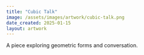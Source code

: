 ```yaml
---
title: "Cubic Talk"
image: /assets/images/artwork/cubic-talk.png
date_created: 2025-01-15
layout: artwork
---
```


A piece exploring geometric forms and conversation.